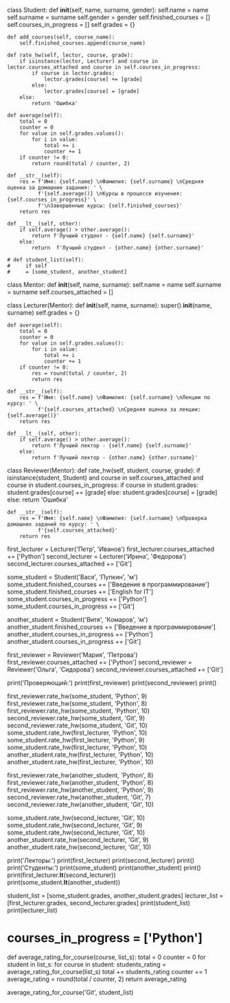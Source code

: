 class Student:
    def __init__(self, name, surname, gender):
        self.name = name
        self.surname = surname
        self.gender = gender
        self.finished_courses = []
        self.courses_in_progress = []
        self.grades = {}

    def add_courses(self, course_name):
        self.finished_courses.append(course_name)

    def rate_hw(self, lector, course, grade):
        if isinstance(lector, Lecturer) and course in lector.courses_attached and course in self.courses_in_progress:
            if course in lector.grades:
                lector.grades[course] += [grade]
            else:
                lector.grades[course] = [grade]
        else:
            return 'Ошибка'

    def average(self):
        total = 0
        counter = 0
        for value in self.grades.values():
            for i in value:
                total += i
                counter += 1
        if counter != 0:
            return round(total / counter, 2)

    def __str__(self):
        res = f'Имя: {self.name} \nФамилия: {self.surname} \nСредняя оценка за домашние задания: ' \
              f'{self.average()} \nКурсы в процессе изучения: {self.courses_in_progress}' \
              f'\nЗавершенные курсы: {self.finished_courses}'
        return res

    def __lt__(self, other):
        if self.average() > other.average():
            return f'Лучший студент - {self.name} {self.surname}'
        else:
            return  f'Лучший студент - {other.name} {other.surname}'

    # def student_list(self):
    #     if self
    #     = [some_student, another_student]


class Mentor:
    def __init__(self, name, surname):
        self.name = name
        self.surname = surname
        self.courses_attached = []


class Lecturer(Mentor):
    def __init__(self, name, surname):
        super().__init__(name, surname)
        self.grades = {}

    def average(self):
        total = 0
        counter = 0
        for value in self.grades.values():
            for i in value:
                total += i
                counter += 1
        if counter != 0:
            res = round(total / counter, 2)
            return res

    def __str__(self):
        res = f'Имя: {self.name} \nФамилия: {self.surname} \nЛекции по курсу: ' \
              f'{self.courses_attached} \nСредняя оценка за лекции: {self.average()}'
        return res

    def __lt__(self, other):
        if self.average() > other.average():
            return f'Лучший лектор - {self.name} {self.surname}'
        else:
            return f'Лучший лектор - {other.name} {other.surname}'


class Reviewer(Mentor):
    def rate_hw(self, student, course, grade):
        if isinstance(student, Student) and course in self.courses_attached and course in student.courses_in_progress:
            if course in student.grades:
                student.grades[course] += [grade]
            else:
                student.grades[course] = [grade]
        else:
            return 'Ошибка'

    def __str__(self):
        res = f'Имя: {self.name} \nФамилия: {self.surname} \nПроверка домашних заданий по курсу: ' \
              f'{self.courses_attached}'
        return res


first_lecturer = Lecturer('Петр', 'Иванов')
first_lecturer.courses_attached += ['Python']
second_lecturer = Lecturer('Ирина', 'Федорова')
second_lecturer.courses_attached += ['Git']

some_student = Student('Вася', 'Пупкин', 'м')
some_student.finished_courses += ['Введение в программирование']
some_student.finished_courses += ['English for IT']
some_student.courses_in_progress += ['Python']
some_student.courses_in_progress += ['Git']

another_student = Student('Витя', 'Комаров', 'м')
another_student.finished_courses += ['Введение в программирование']
another_student.courses_in_progress += ['Python']
another_student.courses_in_progress += ['Git']

first_reviewer = Reviewer('Мария', 'Петрова')
first_reviewer.courses_attached += ['Python']
second_reviewer = Reviewer('Ольга', 'Сидорова')
second_reviewer.courses_attached += ['Git']

print('Проверяющий:')
print(first_reviewer)
print(second_reviewer)
print()

first_reviewer.rate_hw(some_student, 'Python', 9)
first_reviewer.rate_hw(some_student, 'Python', 8)
first_reviewer.rate_hw(some_student, 'Python', 10)
second_reviewer.rate_hw(some_student, 'Git', 9)
second_reviewer.rate_hw(some_student, 'Git', 10)
some_student.rate_hw(first_lecturer, 'Python', 10)
some_student.rate_hw(first_lecturer, 'Python', 9)
some_student.rate_hw(first_lecturer, 'Python', 10)
another_student.rate_hw(first_lecturer, 'Python', 10)
another_student.rate_hw(first_lecturer, 'Python', 10)

first_reviewer.rate_hw(another_student, 'Python', 8)
first_reviewer.rate_hw(another_student, 'Python', 8)
first_reviewer.rate_hw(another_student, 'Python', 9)
second_reviewer.rate_hw(another_student, 'Git', 7)
second_reviewer.rate_hw(another_student, 'Git', 10)

some_student.rate_hw(second_lecturer, 'Git', 10)
some_student.rate_hw(second_lecturer, 'Git', 9)
some_student.rate_hw(second_lecturer, 'Git', 10)
another_student.rate_hw(second_lecturer, 'Git', 9)
another_student.rate_hw(second_lecturer, 'Git', 10)

print('Лекторы:')
print(first_lecturer)
print(second_lecturer)
print()
print('Студенты:')
print(some_student)
print(another_student)
print()
print(first_lecturer.__lt__(second_lecturer))
print(some_student.__lt__(another_student))

student_list = [some_student.grades, another_student.grades]
lecturer_list = [first_lecturer.grades, second_lecturer.grades]
print(student_list)
print(lecturer_list)

# courses_in_progress = ['Python']
def average_rating_for_course(course, list_s):
    total = 0
    counter = 0
    for student in list_s:
        for course in student:
            students_rating = average_rating_for_course(list_s)
            total += students_rating 
            counter += 1
            average_rating = round(total / counter, 2)
    return average_rating

average_rating_for_course('Git', student_list)